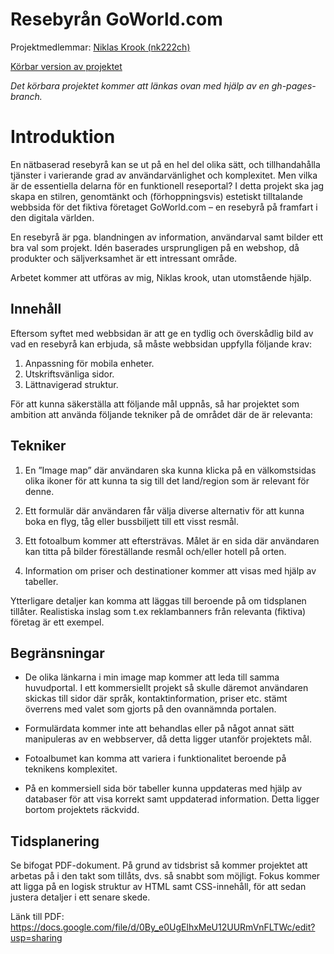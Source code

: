 # Resebyrån GoWorld.com
Projektmedlemmar: 
[Niklas Krook (nk222ch)](https://github.com/nk222ch)

[Körbar version av projektet](http://nk222ch.github.io/GoWorld)

*Det körbara projektet kommer att länkas ovan med hjälp av en gh-pages-branch.*

# Introduktion
En nätbaserad resebyrå kan se ut på en hel del olika sätt, och tillhandahålla tjänster i varierande grad av 
användarvänlighet och komplexitet. Men vilka är de essentiella delarna för en funktionell reseportal? I detta 
projekt ska jag skapa en stilren, genomtänkt och (förhoppningsvis) estetiskt tilltalande webbsida för det 
fiktiva företaget GoWorld.com – en resebyrå på framfart i den digitala världen.

En resebyrå är pga. blandningen av information, användarval samt bilder ett bra val som projekt. Idén baserades 
ursprungligen på en webshop, då produkter och säljverksamhet är ett intressant område.

Arbetet kommer att utföras av mig, Niklas krook, utan utomstående hjälp.


## Innehåll
Eftersom syftet med webbsidan är att ge en tydlig och överskådlig bild av vad en resebyrå kan erbjuda, så måste 
webbsidan uppfylla följande krav:

1. Anpassning för mobila enheter.
2. Utskriftsvänliga sidor.
3. Lättnavigerad struktur.

För att kunna säkerställa att följande mål uppnås, så har projektet som ambition att använda följande tekniker på 
de området där de är relevanta:

## Tekniker

1. En ”Image map” där användaren ska kunna klicka på en välkomstsidas olika ikoner för att kunna ta sig till det 
   land/region som är relevant för denne.

2. Ett formulär där användaren får välja diverse alternativ för att kunna boka en flyg, tåg eller bussbiljett till 
   ett visst resmål.

3. Ett fotoalbum kommer att eftersträvas. Målet är en sida där användaren kan titta på bilder föreställande resmål
   och/eller hotell på orten.

4. Information om priser och destinationer kommer att visas med hjälp av tabeller.

Ytterligare detaljer kan komma att läggas till beroende på om tidsplanen tillåter. Realistiska inslag som t.ex 
reklambanners från relevanta (fiktiva) företag är ett exempel.

## Begränsningar

- De olika länkarna i min image map kommer att leda till samma huvudportal. I ett kommersiellt projekt så skulle 
  däremot användaren skickas till sidor där språk, kontaktinformation, priser etc. stämt överrens med valet som 
  gjorts på den ovannämnda portalen.

- Formulärdata kommer inte att behandlas eller på något annat sätt manipuleras av en webbserver, då detta ligger 
  utanför projektets mål.

- Fotoalbumet kan komma att variera i funktionalitet beroende på teknikens komplexitet.

- På en kommersiell sida bör tabeller kunna uppdateras med hjälp av databaser för att visa korrekt samt uppdaterad 
  information. Detta ligger bortom projektets räckvidd.

## Tidsplanering

Se bifogat PDF-dokument. På grund av tidsbrist så kommer projektet att arbetas på i den takt som tillåts, dvs. så 
snabbt som möjligt. Fokus kommer att ligga på en logisk struktur av HTML samt CSS-innehåll, för att sedan justera 
detaljer i ett senare skede.

Länk till PDF: https://docs.google.com/file/d/0By_e0UgElhxMeU12UURmVnFLTWc/edit?usp=sharing

